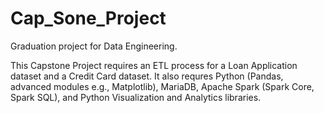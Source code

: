 # Cap_Sone_Project
 Graduation project for Data Engineering. 

 This Capstone Project requires an ETL process for a Loan Application dataset and a Credit Card dataset. It also requres Python (Pandas, advanced modules e.g., Matplotlib), MariaDB, Apache Spark (Spark Core, Spark SQL), and Python Visualization and Analytics libraries. 
